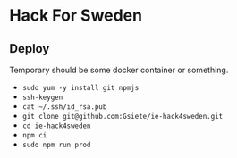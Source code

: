 # Hack For Sweden

## Deploy

Temporary should be some docker container or something.

* `sudo yum -y install git npmjs`
* `ssh-keygen`
* `cat ~/.ssh/id_rsa.pub`
* `git clone git@github.com:Gsiete/ie-hack4sweden.git`
* `cd ie-hack4sweden`
* `npm ci`
* `sudo npm run prod`


